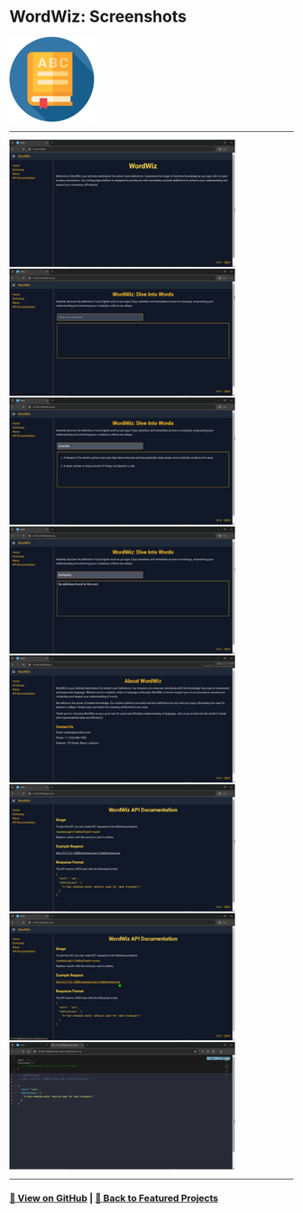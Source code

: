 # WordWiz: Screenshots 

<img src="WordWiz-1.png" alt="WordWiz_logo" width="150">

---

<a href="WordWiz-2.png"><img src="WordWiz-2.png" width="400"></a>
<a href="WordWiz-3.png"><img src="WordWiz-3.png" width="400"></a>
<a href="WordWiz-4.png"><img src="WordWiz-4.png" width="400"></a>
<a href="WordWiz-5.png"><img src="WordWiz-5.png" width="400"></a>
<a href="WordWiz-6.png"><img src="WordWiz-6.png" width="400"></a>
<a href="WordWiz-7.png"><img src="WordWiz-7.png" width="400"></a>
<a href="WordWiz-8.png"><img src="WordWiz-8.png" width="400"></a>
<a href="WordWiz-9.png"><img src="WordWiz-9.png" width="400"></a>

---

### [🔗 View on GitHub](https://github.com/emads22/WordWiz) | [🔗 Back to Featured Projects](../../../README.md#-web-development-and-api)
